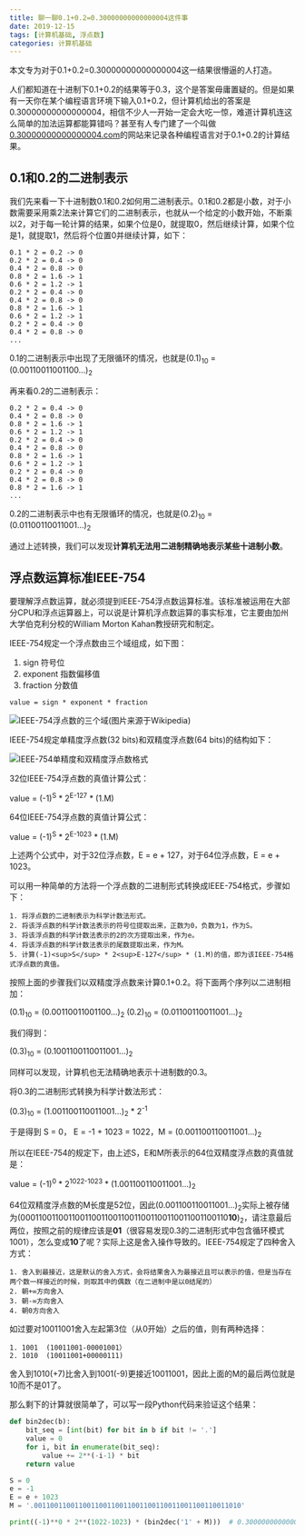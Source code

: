 ```yaml
---
title: 聊一聊0.1+0.2=0.30000000000000004这件事
date: 2019-12-15
tags: [计算机基础, 浮点数]
categories: 计算机基础
---
```


本文专为对于0.1+0.2=0.30000000000000004这一结果很懵逼的人打造。

<!--more-->

人们都知道在十进制下0.1+0.2的结果等于0.3，这个是答案毋庸置疑的。但是如果有一天你在某个编程语言环境下输入0.1+0.2，但计算机给出的答案是0.30000000000000004，相信不少人一开始一定会大吃一惊，难道计算机连这么简单的加法运算都能算错吗？甚至有人专门建了一个叫做[0.30000000000000004.com](https://0.30000000000000004.com/)的网站来记录各种编程语言对于0.1+0.2的计算结果。

## 0.1和0.2的二进制表示

我们先来看一下十进制数0.1和0.2如何用二进制表示。0.1和0.2都是小数，对于小数需要采用乘2法来计算它们的二进制表示，也就从一个给定的小数开始，不断乘以2，对于每一轮计算的结果，如果个位是0，就提取0，然后继续计算，如果个位是1，就提取1，然后将个位置0并继续计算，如下：

```
0.1 * 2 = 0.2 -> 0
0.2 * 2 = 0.4 -> 0
0.4 * 2 = 0.8 -> 0
0.8 * 2 = 1.6 -> 1
0.6 * 2 = 1.2 -> 1
0.2 * 2 = 0.4 -> 0
0.4 * 2 = 0.8 -> 0
0.8 * 2 = 1.6 -> 1
0.6 * 2 = 1.2 -> 1
0.2 * 2 = 0.4 -> 0
0.4 * 2 = 0.8 -> 0
...
```

0.1的二进制表示中出现了无限循环的情况，也就是(0.1)<sub>10</sub> = (0.00110011001100...)<sub>2</sub>

再来看0.2的二进制表示：

```
0.2 * 2 = 0.4 -> 0
0.4 * 2 = 0.8 -> 0
0.8 * 2 = 1.6 -> 1
0.6 * 2 = 1.2 -> 1
0.2 * 2 = 0.4 -> 0
0.4 * 2 = 0.8 -> 0
0.8 * 2 = 1.6 -> 1
0.6 * 2 = 1.2 -> 1
0.2 * 2 = 0.4 -> 0
0.4 * 2 = 0.8 -> 0
0.8 * 2 = 1.6 -> 1
...
```

0.2的二进制表示中也有无限循环的情况，也就是(0.2)<sub>10</sub> = (0.01100110011001...)<sub>2</sub>

通过上述转换，我们可以发现**计算机无法用二进制精确地表示某些十进制小数**。

## 浮点数运算标准IEEE-754

要理解浮点数运算，就必须提到IEEE-754浮点数运算标准。该标准被运用在大部分CPU和浮点运算器上，可以说是计算机浮点数运算的事实标准，它主要由加州大学伯克利分校的William Morton Kahan教授研究和制定。

IEEE-754规定一个浮点数由三个域组成，如下图：

  1. sign 符号位
  2. exponent 指数偏移值
  3. fraction 分数值

```
value = sign * exponent * fraction
```

![IEEE-754浮点数的三个域(图片来源于Wikipedia)](/assets/images/post_imgs/IEEE-754-format.png)

IEEE-754规定单精度浮点数(32 bits)和双精度浮点数(64 bits)的结构如下：

![IEEE-754单精度和双精度浮点数格式](/assets/images/post_imgs/IEEE-754-float.png)

32位IEEE-754浮点数的真值计算公式：

value = (-1)<sup>S</sup> * 2<sup>E-127</sup> * (1.M)

64位IEEE-754浮点数的真值计算公式：

value = (-1)<sup>S</sup> * 2<sup>E-1023</sup> * (1.M)

上述两个公式中，对于32位浮点数，E = e + 127，对于64位浮点数，E = e + 1023。

可以用一种简单的方法将一个浮点数的二进制形式转换成IEEE-754格式，步骤如下：

    1. 将浮点数的二进制表示为科学计数法形式。
    2. 将该浮点数的科学计数法表示的符号位提取出来，正数为0，负数为1，作为S。
    3. 将该浮点数的科学计数法表示的2的次方提取出来，作为e。
    4. 将该浮点数的科学计数法表示的尾数提取出来，作为M。
    5. 计算(-1)<sup>S</sup> * 2<sup>E-127</sup> * (1.M)的值，即为该IEEE-754格式浮点数的真值。

按照上面的步骤我们以双精度浮点数来计算0.1+0.2。将下面两个序列以二进制相加：

(0.1)<sub>10</sub> = (0.00110011001100...)<sub>2</sub>
(0.2)<sub>10</sub> = (0.01100110011001...)<sub>2</sub>

我们得到：

(0.3)<sub>10</sub> = (0.1001100110011001...)<sub>2</sub>

同样可以发现，计算机也无法精确地表示十进制数的0.3。

将0.3的二进制形式转换为科学计数法形式：

(0.3)<sub>10</sub> = (1.001100110011001...)<sub>2</sub> * 2<sup>-1</sup>

于是得到 S = 0， E = -1 + 1023 = 1022，M = (0.001100110011001...)<sub>2</sub>

所以在IEEE-754的规定下，由上述S，E和M所表示的64位双精度浮点数的真值就是：

value = (-1)<sup>0</sup> * 2<sup>1022-1023</sup> * (1.001100110011001...)<sub>2</sub>

64位双精度浮点数的M长度是52位，因此(0.001100110011001...)<sub>2</sub>实际上被存储为(00011001100110011001100110011001100110011001100110**10**)<sub>2</sub>，请注意最后两位，按照之前的规律应该是**01**（很容易发现0.3的二进制形式中包含循环模式1001），怎么变成**10**了呢？实际上这是舍入操作导致的。IEEE-754规定了四种舍入方式：

    1. 舍入到最接近，这是默认的舍入方式，会将结果舍入为最接近且可以表示的值，但是当存在两个数一样接近的时候，则取其中的偶数（在二进制中是以0结尾的）
    2. 朝+∞方向舍入
    3. 朝-∞方向舍入
    4. 朝0方向舍入

如过要对10011001舍入左起第3位（从0开始）之后的值，则有两种选择：

    1. 1001  (10011001-00001001）
    2. 1010  (10011001+00000111)

舍入到1010(+7)比舍入到1001(-9)更接近10011001，因此上面的M的最后两位就是10而不是01了。

那么剩下的计算就很简单了，可以写一段Python代码来验证这个结果：

```python
def bin2dec(b):
    bit_seq = [int(bit) for bit in b if bit != '.']
    value = 0
    for i, bit in enumerate(bit_seq):
        value += 2**(-i-1) * bit
    return value

S = 0
e = -1
E = e + 1023
M = '.001100110011001100110011001100110011001100110011010'

print((-1)**0 * 2**(1022-1023) * (bin2dec('1' + M)))  # 0.30000000000000004
```
